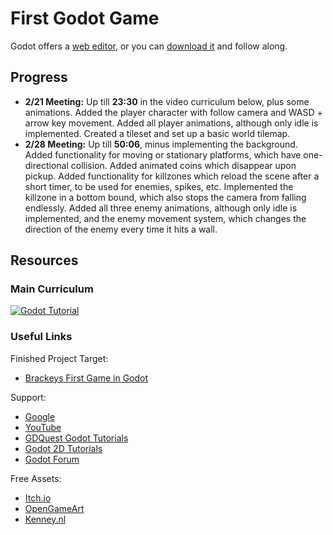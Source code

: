 # First Godot Game  

Godot offers a [web editor](https://editor.godotengine.org/releases/latest/), or you can [download it](https://godotengine.org/download/windows/) and follow along.

## Progress

- **2/21 Meeting:** Up till **23:30** in the video curriculum below, plus some animations. Added the player character with follow camera and WASD + arrow key movement. Added all player animations, although only idle is implemented. Created a tileset and set up a basic world tilemap.
- **2/28 Meeting:** Up till **50:06**, minus implementing the background. Added functionality for moving or stationary platforms, which have one-directional collision. Added animated coins which disappear upon pickup. Added functionality for killzones which reload the scene after a short timer, to be used for enemies, spikes, etc. Implemented the killzone in a bottom bound, which also stops the camera from falling endlessly. Added all three enemy animations, although only idle is implemented, and the enemy movement system, which changes the direction of the enemy every time it hits a wall.

## Resources  

### Main Curriculum  
[![Godot Tutorial](https://img.youtube.com/vi/LOhfqjmasi0/0.jpg)](https://www.youtube.com/watch?v=LOhfqjmasi0)  

### Useful Links  

Finished Project Target: 
- [Brackeys First Game in Godot](https://github.com/Brackeys/first-game-in-godot)

Support:  
- [Google](https://www.google.com)  
- [YouTube](https://www.youtube.com)  
- [GDQuest Godot Tutorials](https://www.gdquest.com/tutorial/godot/)  
- [Godot 2D Tutorials](https://docs.godotengine.org/en/stable/tutorials/2d/index.html)  
- [Godot Forum](https://forum.godotengine.org/)  

Free Assets:
- [Itch.io](https://itch.io/)
- [OpenGameArt](https://opengameart.org/)
- [Kenney.nl](https://kenney.nl/)
